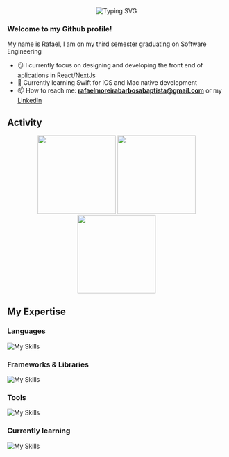 <div align="center">

<img src="https://readme-typing-svg.demolab.com?font=Fira+Code&size=27&duration=2300&pause=1000&color=F74271&center=true&vCenter=true&width=435&height=40&lines=Hello!;Welcome+to+my+profile+%3A)" alt="Typing SVG" />

</div>

### Welcome to my Github profile!

My name is Rafael, I am on my third semester graduating on Software Engineering 

- 🪞 I currently focus on designing and developing the front end of aplications in React/NextJs
- 🌿 Currently learning Swift for IOS and Mac native development
- 📫 How to reach me: **rafaelmoreirabarbosabaptista@gmail.com** or my [LinkedIn](https://www.linkedin.com/in/rafael-baptista-6a2ab42a2/)

## Activity
<div align="center">

<img height="180em" src="https://github-readme-stats.vercel.app/api?username=RafaMtF&show_icons=true&theme=radical"/>
<img height="180em" src="https://github-readme-stats.vercel.app/api/top-langs/?username=RafaMtF&layout=compact&theme=radical"/>

<img height="180em" src="http://github-profile-summary-cards.vercel.app/api/cards/profile-details?username=RafaMtF&theme=radical"/>
</div>

## My Expertise

### Languages
![My Skills](https://skillicons.dev/icons?i=js,html,css,c,cpp,cs,py,java)

### Frameworks & Libraries
![My Skills](https://skillicons.dev/icons?i=react,nodejs,bootstrap)

### Tools
![My Skills](https://skillicons.dev/icons?i=git,github,vscode,discord)

### Currently learning
![My Skills](https://skillicons.dev/icons?i=docker,nodejs,nextjs)



